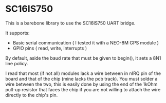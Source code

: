 # SC16IS750
This is a barebone library to use the SC16IS750 UART bridge.

It supports:
  - Basic serial communication ( I tested it with a NEO-8M GPS module )
  - GPIO pins ( read, write, interrupts )

By default, aside the baud rate that must be given to begin(), it sets a 8N1 line policy.

I read that most (if not all) modules lack a wire between in nIRQ pin of the board and that of the chip (mine lacks the pcb track). You must solder a wire between the two, this is easily done by using the end of the 1kOhm pull-up resistor that faces the chip if you are not willing to attach the wire directly to the chip's pin.


